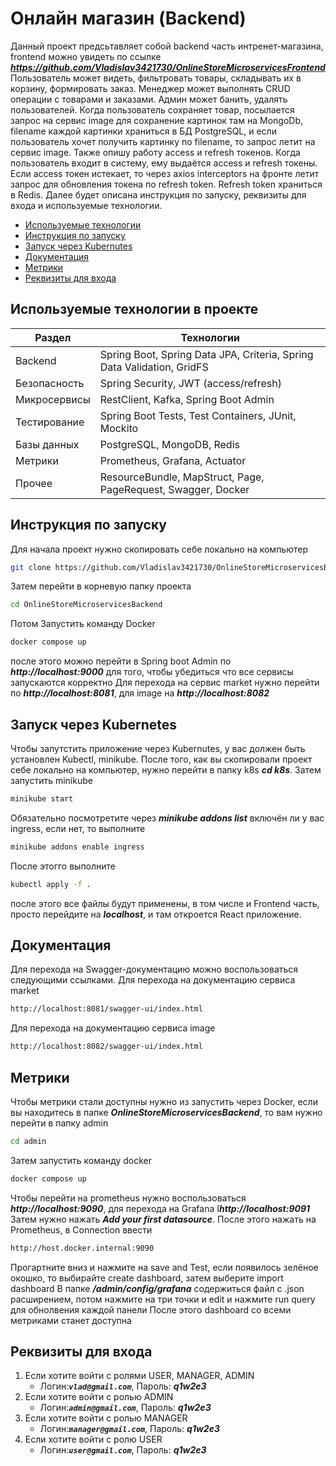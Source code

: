 ﻿# Онлайн магазин (Backend)
Данный проект предсьтавляет собой backend часть интренет-магазина, frontend можно увидеть по ссылке ***https://github.com/Vladislav3421730/OnlineStoreMicroservicesFrontend***
Пользователь может видеть, фильтровать товары, складывать их в корзину, формировать заказ. Менеджер может выполнять CRUD операции с товарами и заказами. Админ может банить, удалять пользователей.
Когда пользователь сохраняет товар, посылается запрос на сервис image для сохранение картинок там на MongoDb,  filename каждой картинки храниться в БД PostgreSQL, и если пользователь хочет получить картинку по filename, то запрос летит на сервис image. Также опишу работу access и refresh токенов. Когда пользователь входит в систему, ему выдаётся access и refresh токены. Если access токен истекает, то через axios interceptors на фронте летит запрос для обновления токена по refresh token. Refresh token храниться в Redis.
Далее будет описана инструкция по запуску, реквизиты для входа и используемые технологии. 
- [Используемые технологии](#используемые-технологии-в-проекте)
- [Инструкция по запуску](#инструкция-по-запуску)
- [Запуск через Kubernutes](#запуск-через-kubernetes)
- [Документация](#документация)
- [Метрики](#метрики)
- [Реквизиты для входа](#реквизиты-для-входа)
## Используемые технологии в проекте
| Раздел       | Технологии                                                             |
|--------------|------------------------------------------------------------------------|
| Backend      | Spring Boot, Spring Data JPA, Criteria, Spring Data Validation, GridFS |
| Безопасность | Spring Security, JWT (access/refresh)                                  |
| Микросервисы | RestClient, Kafka, Spring Boot Admin                                   |
| Тестирование | Spring Boot Tests, Test Containers, JUnit, Mockito                     |
| Базы данных  | PostgreSQL, MongoDB, Redis                                             |
| Метрики      | Prometheus, Grafana, Actuator                                          |
| Прочее       | ResourceBundle, MapStruct, Page, PageRequest, Swagger, Docker          |
## Инструкция по запуску
Для начала проект нужно скопировать себе локально на компьютер
```bash
git clone https://github.com/Vladislav3421730/OnlineStoreMicroservicesBackend
```
Затем перейти в корневую папку проекта 
```bash
cd OnlineStoreMicroservicesBackend
```
Потом Запустить команду Docker 
```bash
docker compose up
```
после этого можно перейти в Spring boot Admin по ***http://localhost:9000*** для того, чтобы убедиться что все сервисы запускаются корректно
Для перехода на сервис market нужно перейти по ***http://localhost:8081***, для image на ***http://localhost:8082***
## Запуск через Kubernetes
Чтобы запутстить приложение через Kubernutes, у вас должен быть установлен Kubectl, minikube.
После того, как вы скопировали проект себе локально на компьютер, нужно перейти в папку k8s ***cd k8s***.
Затем запустить minikube
```bash
minikube start
```
Обязательно посмотретите через  ***minikube addons list*** включён ли у вас ingress, если нет, то выполните
```bash
minikube addons enable ingress
```
После этогго выполните
```bash
kubectl apply -f .
```
после этого все файлы будут применены, в том числе и Frontend часть, просто перейдите на ***localhost***, и там откроется React приложение.
## Документация 
Для перехода на Swagger-документацию можно воспользоваться следующими ссылками. Для перехода на документацию сервиса market
```bash
http://localhost:8081/swagger-ui/index.html
```
Для перехода на документацию сервиса image
```bash
http://localhost:8082/swagger-ui/index.html
```
## Метрики
Чтобы метрики стали доступны нужно из запустить через Docker, если вы находитесь в папке ***OnlineStoreMicroservicesBackend***, то вам нужно перейти в папку admin
```bash
cd admin
```
Затем запустить команду docker
```bash
docker compose up 
```
Чтобы перейти на prometheus нужно воспользоваться ***http://localhost:9090***, для перехода на Grafana I***http://localhost:9091***
Затем нужно нажать ***Add your first datasource***. После этого нажать на Prometheus, в Connection ввести
```bash
http://host.docker.internal:9090
```
Прогартните вниз и нажмите на save and Test, если появилось зелёное окошко, то выбирайте create dashboard, затем выберите import dashboard
В папке ***/admin/config/grafana*** содержиться файл с .json расширением, потом нажмите на три точки и edit и нажмите run query для обнолвения каждой панели
После этого dashboard со всеми метриками станет доступна
## Реквизиты для входа
1. Если хотите войти с ролями USER, MANAGER, ADMIN
      + Логин:***`vlad@gmail.com`***, Пароль: ***q1w2e3***
2. Если хотите войти с ролью ADMIN
      + Логин:***`admin@gmail.com`***, Пароль: ***q1w2e3***
3. Если хотите войти с ролью MANAGER
      + Логин:***`manager@gmail.com`***, Пароль: ***q1w2e3***
4. Если хотите войти с ролю USER
      + Логин:***`user@gmail.com`***, Пароль: ***q1w2e3***





